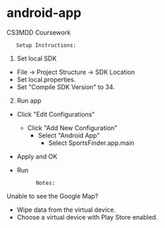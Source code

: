 # android-app
CS3MDD Coursework

       Setup Instructions:

1. Set local SDK
- File -> Project Structure -> SDK Location
- Set local.properties.
- Set "Compile SDK Version" to 34.

2. Run app
- Click "Edit Configurations"
  - Click "Add New Configuration"
    - Select "Android App"
      - Select SportsFinder.app.main
- Apply and OK
- Run

            Notes:

Unable to see the Google Map?
- Wipe data from the virtual device.
- Choose a virtual device with Play Store enabled.